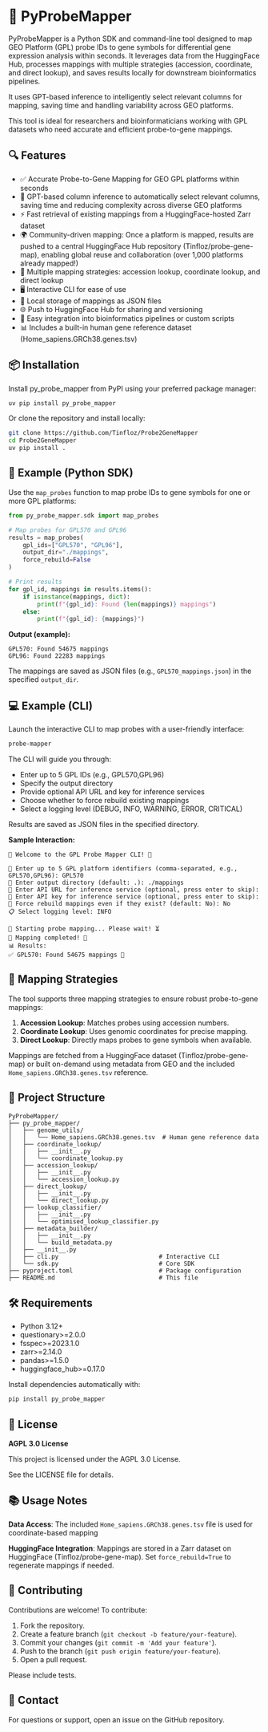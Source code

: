 # 🧬 PyProbeMapper

PyProbeMapper is a Python SDK and command-line tool designed to map GEO Platform (GPL) probe IDs to gene symbols for differential gene expression analysis within seconds. It leverages data from the HuggingFace Hub, processes mappings with multiple strategies (accession, coordinate, and direct lookup), and saves results locally for downstream bioinformatics pipelines.

It uses GPT-based inference to intelligently select relevant columns for mapping, saving time and handling variability across GEO platforms.

This tool is ideal for researchers and bioinformaticians working with GPL datasets who need accurate and efficient probe-to-gene mappings.

## 🔍 Features

- ✅ Accurate Probe-to-Gene Mapping for GEO GPL platforms within seconds
- 🤖 GPT-based column inference to automatically select relevant columns, saving time and reducing complexity across diverse GEO platforms
- ⚡ Fast retrieval of existing mappings from a HuggingFace-hosted Zarr dataset
- 🌍 Community-driven mapping: Once a platform is mapped, results are pushed to a central HuggingFace Hub repository (Tinfloz/probe-gene-map), enabling global reuse and collaboration (over 1,000 platforms already mapped!)
- 🧠 Multiple mapping strategies: accession lookup, coordinate lookup, and direct lookup
- 🖥️ Interactive CLI for ease of use
- 💾 Local storage of mappings as JSON files
- 🌐 Push to HuggingFace Hub for sharing and versioning
- 🧩 Easy integration into bioinformatics pipelines or custom scripts
- 📊 Includes a built-in human gene reference dataset (Home_sapiens.GRCh38.genes.tsv)

## 📦 Installation

Install py_probe_mapper from PyPI using your preferred package manager:

```bash
uv pip install py_probe_mapper
```

Or clone the repository and install locally:

```bash
git clone https://github.com/Tinfloz/Probe2GeneMapper
cd Probe2GeneMapper
uv pip install .
```

## 🧪 Example (Python SDK)

Use the `map_probes` function to map probe IDs to gene symbols for one or more GPL platforms:

```python
from py_probe_mapper.sdk import map_probes

# Map probes for GPL570 and GPL96
results = map_probes(
    gpl_ids=["GPL570", "GPL96"],
    output_dir="./mappings",
    force_rebuild=False
)

# Print results
for gpl_id, mappings in results.items():
    if isinstance(mappings, dict):
        print(f"{gpl_id}: Found {len(mappings)} mappings")
    else:
        print(f"{gpl_id}: {mappings}")
```

**Output (example):**
```
GPL570: Found 54675 mappings
GPL96: Found 22283 mappings
```

The mappings are saved as JSON files (e.g., `GPL570_mappings.json`) in the specified `output_dir`.

## 💻 Example (CLI)

Launch the interactive CLI to map probes with a user-friendly interface:

```bash
probe-mapper
```

The CLI will guide you through:
- Enter up to 5 GPL IDs (e.g., GPL570,GPL96)
- Specify the output directory
- Provide optional API URL and key for inference services
- Choose whether to force rebuild existing mappings
- Select a logging level (DEBUG, INFO, WARNING, ERROR, CRITICAL)

Results are saved as JSON files in the specified directory.

**Sample Interaction:**
```
🌟 Welcome to the GPL Probe Mapper CLI! 🌟

🧬 Enter up to 5 GPL platform identifiers (comma-separated, e.g., GPL570,GPL96): GPL570
📂 Enter output directory (default: .): ./mappings
🔗 Enter API URL for inference service (optional, press enter to skip): 
🔑 Enter API key for inference service (optional, press enter to skip): 
🔄 Force rebuild mappings even if they exist? (default: No): No
📋 Select logging level: INFO

🚀 Starting probe mapping... Please wait! ⏳
🎉 Mapping completed! 🎉
📊 Results:
✅ GPL570: Found 54675 mappings 🧬
```

## 🧠 Mapping Strategies

The tool supports three mapping strategies to ensure robust probe-to-gene mappings:

1. **Accession Lookup**: Matches probes using accession numbers.
2. **Coordinate Lookup**: Uses genomic coordinates for precise mapping.
3. **Direct Lookup**: Directly maps probes to gene symbols when available.

Mappings are fetched from a HuggingFace dataset (Tinfloz/probe-gene-map) or built on-demand using metadata from GEO and the included `Home_sapiens.GRCh38.genes.tsv` reference.

## 📁 Project Structure

```
PyProbeMapper/
├── py_probe_mapper/
│   ├── genome_utils/
│   │   └── Home_sapiens.GRCh38.genes.tsv  # Human gene reference data
│   ├── coordinate_lookup/
│   │   ├── __init__.py
│   │   └── coordinate_lookup.py
│   ├── accession_lookup/
│   │   ├── __init__.py
│   │   └── accession_lookup.py
│   ├── direct_lookup/
│   │   ├── __init__.py
│   │   └── direct_lookup.py
│   ├── lookup_classifier/
│   │   ├── __init__.py
│   │   └── optimised_lookup_classifier.py
│   ├── metadata_builder/
│   │   ├── __init__.py
│   │   └── build_metadata.py
│   ├── __init__.py
│   ├── cli.py                            # Interactive CLI                           
│   └── sdk.py                            # Core SDK
├── pyproject.toml                        # Package configuration
├── README.md                             # This file
```

## 🛠️ Requirements

- Python 3.12+
- questionary>=2.0.0
- fsspec>=2023.1.0
- zarr>=2.14.0
- pandas>=1.5.0
- huggingface_hub>=0.17.0

Install dependencies automatically with:

```bash
pip install py_probe_mapper
```

## 📖 License

**AGPL 3.0 License**

This project is licensed under the AGPL 3.0 License.

See the LICENSE file for details.

## 📚 Usage Notes

**Data Access**: The included `Home_sapiens.GRCh38.genes.tsv` file is used for coordinate-based mapping

**HuggingFace Integration**: Mappings are stored in a Zarr dataset on HuggingFace (Tinfloz/probe-gene-map). Set `force_rebuild=True` to regenerate mappings if needed.

## 🚀 Contributing

Contributions are welcome! To contribute:

1. Fork the repository.
2. Create a feature branch (`git checkout -b feature/your-feature`).
3. Commit your changes (`git commit -m 'Add your feature'`).
4. Push to the branch (`git push origin feature/your-feature`).
5. Open a pull request.

Please include tests.

## 📧 Contact

For questions or support, open an issue on the GitHub repository.